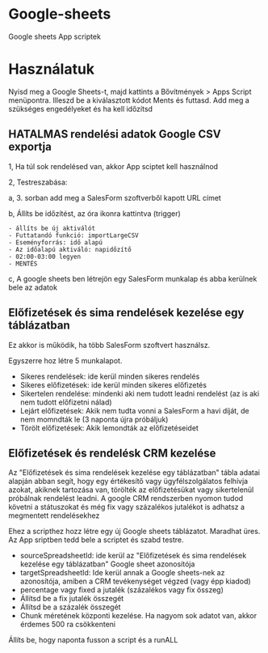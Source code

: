 # Google-sheets
Google sheets App scriptek

# Használatuk

Nyisd meg a Google Sheets-t, majd kattints a Bővítmények > Apps Script menüpontra.
Illeszd be a kiválasztott kódot
Ments és futtasd. Add meg a szükséges engedélyeket és ha kell időzítsd

## HATALMAS rendelési adatok Google CSV exportja

1, Ha túl sok rendelésed van, akkor App sciptet kell használnod

2, Testreszabása:

  a, 3. sorban add meg a SalesForm szoftverből kapott URL címet

  b, Állíts be időzítést, az óra ikonra kattintva (trigger)

    - állíts be új aktiválót
    - Futtatandó funkció: importLargeCSV
    - Eseményforrás: idő alapú
    - Az időalapú aktiváló: napidőzítő
    - 02:00-03:00 legyen
    - MENTÉS

  c, A google sheets ben létrejön egy SalesForm munkalap és abba kerülnek bele az adatok


## Előfizetések és sima rendelések kezelése egy táblázatban

Ez akkor is működik, ha több SalesForm szoftvert használsz.

Egyszerre hoz létre 5 munkalapot.

- Sikeres rendelések: ide kerül minden sikeres rendelés
- Sikeres előfizetések: ide kerül minden sikeres előfizetés
- Sikertelen rendelése: mindenki aki nem tudott leadni rendelést (az is aki nem tudott előfizetni nálad)
- Lejárt előfizetések: Akik nem tudta vonni a SalesForm a havi díját, de nem momndták le (3 naponta újra próbáljuk)
- Törölt előfizetések: Akik lemondták az előfizetéseidet


## Előfizetések és rendelésk CRM kezelése

Az "Előfizetések és sima rendelések kezelése egy táblázatban" tábla adatai alapján abban segít, hogy egy értékesítő vagy ügyfélszolgálatos felhívja azokat, akiknek tartozása van, törölték az előfizetésükat vagy sikertelenül próbálnak rendelést leadni. 
A google CRM rendszerben nyomon tudod követni a státuszokat és még fix vagy százalékos jutalékot is adhatsz a megmentett rendelésekhez

Ehez a scripthez hozz létre egy új Google sheets táblázatot. Maradhat üres.
Az App sriptben tedd bele a scriptet és szabd testre.
- sourceSpreadsheetId: ide kerül az "Előfizetések és sima rendelések kezelése egy táblázatban" Google sheet azonosítója
- targetSpreadsheetId: Ide kerül annak a Google sheets-nek az azonosítója, amiben a CRM tevékenységet végzed (vagy épp kiadod)
- percentage vagy fixed a jutalék (százalékos vagy fix összeg)
- Állítsd be a fix jutalék összegét
- Állítsd be a százalék összegét
- Chunk méretének központi kezelése. Ha nagyom sok adatot van, akkor érdemes 500 ra csökkenteni

Állíts be, hogy naponta fusson a script és a runALL

